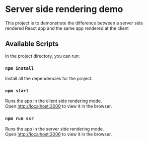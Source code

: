# Server side rendering demo

This project is to demonstrate the difference between a server side rendered React app and the same app rendered at the client

## Available Scripts

In the project directory, you can run:

### `npm install`

Install all the dependencies for the project.

### `npm start`

Runs the app in the client side rendering mode.\
Open [http://localhost:3000](http://localhost:3000) to view it in the browser.

### `npm run ssr`

Runs the app in the server side rendering mode.\
Open [http://localhost:3006](http://localhost:3006) to view it in the browser.
